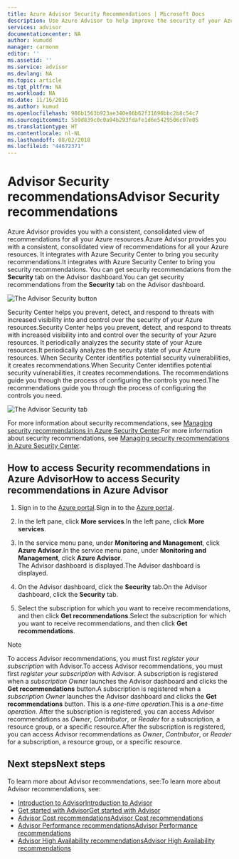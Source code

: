 ```yaml
---
title: Azure Advisor Security Recommendations | Microsoft Docs
description: Use Azure Advisor to help improve the security of your Azure deployments.
services: advisor
documentationcenter: NA
author: kumudd
manager: carmonm
editor: ''
ms.assetid: ''
ms.service: advisor
ms.devlang: NA
ms.topic: article
ms.tgt_pltfrm: NA
ms.workload: NA
ms.date: 11/16/2016
ms.author: kumud
ms.openlocfilehash: 986b1563b923ae340e86b62f31696bbc2b8c54c7
ms.sourcegitcommit: 5b9d839c0c0a94b293fdafe1d6e5429506c07e05
ms.translationtype: HT
ms.contentlocale: nl-NL
ms.lasthandoff: 08/02/2018
ms.locfileid: "44672371"
---
```

# <a name="advisor-security-recommendations"></a><span data-ttu-id="211a0-103">Advisor Security recommendations</span><span class="sxs-lookup"><span data-stu-id="211a0-103">Advisor Security recommendations</span></span>

<span data-ttu-id="211a0-104">Azure Advisor provides you with a consistent, consolidated view of recommendations for all your Azure resources.</span><span class="sxs-lookup"><span data-stu-id="211a0-104">Azure Advisor provides you with a consistent, consolidated view of recommendations for all your Azure resources.</span></span> <span data-ttu-id="211a0-105">It integrates with Azure Security Center to bring you security recommendations.</span><span class="sxs-lookup"><span data-stu-id="211a0-105">It integrates with Azure Security Center to bring you security recommendations.</span></span> <span data-ttu-id="211a0-106">You can get security recommendations from the **Security** tab on the Advisor dashboard.</span><span class="sxs-lookup"><span data-stu-id="211a0-106">You can get security recommendations from the **Security** tab on the Advisor dashboard.</span></span>

![The Advisor Security button](https://docstestmedia1.blob.core.windows.net/azure-media/articles/advisor/media/advisor-security-recommendations/advisor-security-tab.png)

<span data-ttu-id="211a0-108">Security Center helps you prevent, detect, and respond to threats with increased visibility into and control over the security of your Azure resources.</span><span class="sxs-lookup"><span data-stu-id="211a0-108">Security Center helps you prevent, detect, and respond to threats with increased visibility into and control over the security of your Azure resources.</span></span> <span data-ttu-id="211a0-109">It periodically analyzes the security state of your Azure resources.</span><span class="sxs-lookup"><span data-stu-id="211a0-109">It periodically analyzes the security state of your Azure resources.</span></span> <span data-ttu-id="211a0-110">When Security Center identifies potential security vulnerabilities, it creates recommendations.</span><span class="sxs-lookup"><span data-stu-id="211a0-110">When Security Center identifies potential security vulnerabilities, it creates recommendations.</span></span> <span data-ttu-id="211a0-111">The recommendations guide you through the process of configuring the controls you need.</span><span class="sxs-lookup"><span data-stu-id="211a0-111">The recommendations guide you through the process of configuring the controls you need.</span></span> 

![The Advisor Security tab](https://docstestmedia1.blob.core.windows.net/azure-media/articles/advisor/media/advisor-security-recommendations/advisor-security-recommendations.png)

<span data-ttu-id="211a0-113">For more information about security recommendations, see [Managing security recommendations in Azure Security Center](https://azure.microsoft.com/en-us/documentation/articles/security-center-recommendations/).</span><span class="sxs-lookup"><span data-stu-id="211a0-113">For more information about security recommendations, see [Managing security recommendations in Azure Security Center](https://azure.microsoft.com/en-us/documentation/articles/security-center-recommendations/).</span></span>

## <a name="how-to-access-security-recommendations-in-azure-advisor"></a><span data-ttu-id="211a0-114">How to access Security recommendations in Azure Advisor</span><span class="sxs-lookup"><span data-stu-id="211a0-114">How to access Security recommendations in Azure Advisor</span></span>

1. <span data-ttu-id="211a0-115">Sign in to the [Azure portal](https://portal.azure.com).</span><span class="sxs-lookup"><span data-stu-id="211a0-115">Sign in to the [Azure portal](https://portal.azure.com).</span></span>

2. <span data-ttu-id="211a0-116">In the left pane, click **More services**.</span><span class="sxs-lookup"><span data-stu-id="211a0-116">In the left pane, click **More services**.</span></span>

3. <span data-ttu-id="211a0-117">In the service menu pane, under **Monitoring and Management**, click **Azure Advisor**.</span><span class="sxs-lookup"><span data-stu-id="211a0-117">In the service menu pane, under **Monitoring and Management**, click **Azure Advisor**.</span></span>  
 <span data-ttu-id="211a0-118">The Advisor dashboard is displayed.</span><span class="sxs-lookup"><span data-stu-id="211a0-118">The Advisor dashboard is displayed.</span></span>

4. <span data-ttu-id="211a0-119">On the Advisor dashboard, click the **Security** tab.</span><span class="sxs-lookup"><span data-stu-id="211a0-119">On the Advisor dashboard, click the **Security** tab.</span></span>

5. <span data-ttu-id="211a0-120">Select the subscription for which you want to receive recommendations, and then click **Get recommendations**.</span><span class="sxs-lookup"><span data-stu-id="211a0-120">Select the subscription for which you want to receive recommendations, and then click **Get recommendations**.</span></span>

> [!NOTE]
> <span data-ttu-id="211a0-121">To access Advisor recommendations, you must first *register your subscription* with Advisor.</span><span class="sxs-lookup"><span data-stu-id="211a0-121">To access Advisor recommendations, you must first *register your subscription* with Advisor.</span></span> <span data-ttu-id="211a0-122">A subscription is registered when a *subscription Owner* launches the Advisor dashboard and clicks the **Get recommendations** button.</span><span class="sxs-lookup"><span data-stu-id="211a0-122">A subscription is registered when a *subscription Owner* launches the Advisor dashboard and clicks the **Get recommendations** button.</span></span> <span data-ttu-id="211a0-123">This is a *one-time operation*.</span><span class="sxs-lookup"><span data-stu-id="211a0-123">This is a *one-time operation*.</span></span> <span data-ttu-id="211a0-124">After the subscription is registered, you can access Advisor recommendations as *Owner*, *Contributor*, or *Reader* for a subscription, a resource group, or a specific resource.</span><span class="sxs-lookup"><span data-stu-id="211a0-124">After the subscription is registered, you can access Advisor recommendations as *Owner*, *Contributor*, or *Reader* for a subscription, a resource group, or a specific resource.</span></span>

## <a name="next-steps"></a><span data-ttu-id="211a0-125">Next steps</span><span class="sxs-lookup"><span data-stu-id="211a0-125">Next steps</span></span>

<span data-ttu-id="211a0-126">To learn more about Advisor recommendations, see:</span><span class="sxs-lookup"><span data-stu-id="211a0-126">To learn more about Advisor recommendations, see:</span></span>
* [<span data-ttu-id="211a0-127">Introduction to Advisor</span><span class="sxs-lookup"><span data-stu-id="211a0-127">Introduction to Advisor</span></span>](advisor-overview.md)
* [<span data-ttu-id="211a0-128">Get started with Advisor</span><span class="sxs-lookup"><span data-stu-id="211a0-128">Get started with Advisor</span></span>](advisor-get-started.md)
* [<span data-ttu-id="211a0-129">Advisor Cost recommendations</span><span class="sxs-lookup"><span data-stu-id="211a0-129">Advisor Cost recommendations</span></span>](advisor-performance-recommendations.md)
* [<span data-ttu-id="211a0-130">Advisor Performance recommendations</span><span class="sxs-lookup"><span data-stu-id="211a0-130">Advisor Performance recommendations</span></span>](advisor-performance-recommendations.md)
* [<span data-ttu-id="211a0-131">Advisor High Availability recommendations</span><span class="sxs-lookup"><span data-stu-id="211a0-131">Advisor High Availability recommendations</span></span>](advisor-high-availability-recommendations.md)


 


